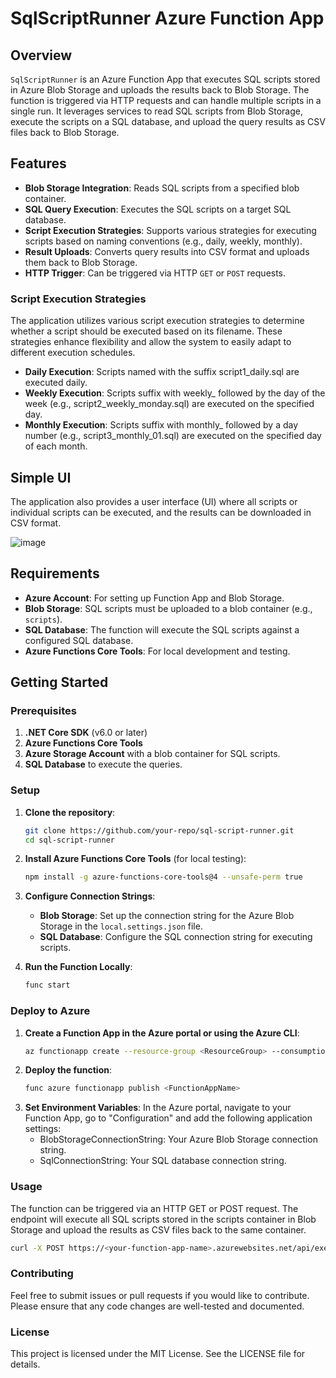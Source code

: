 # SqlScriptRunner Azure Function App

## Overview

`SqlScriptRunner` is an Azure Function App that executes SQL scripts stored in Azure Blob Storage and uploads the results back to Blob Storage. The function is triggered via HTTP requests and can handle multiple scripts in a single run. It leverages services to read SQL scripts from Blob Storage, execute the scripts on a SQL database, and upload the query results as CSV files back to Blob Storage.

## Features

- **Blob Storage Integration**: Reads SQL scripts from a specified blob container.
- **SQL Query Execution**: Executes the SQL scripts on a target SQL database.
- **Script Execution Strategies**: Supports various strategies for executing scripts based on naming conventions (e.g., daily, weekly, monthly).
- **Result Uploads**: Converts query results into CSV format and uploads them back to Blob Storage.
- **HTTP Trigger**: Can be triggered via HTTP `GET` or `POST` requests.

### Script Execution Strategies
The application utilizes various script execution strategies to determine whether a script should be executed based on its filename. These strategies enhance flexibility and allow the system to easily adapt to different execution schedules.

- **Daily Execution**: Scripts named with the suffix script1_daily.sql are executed daily.
- **Weekly Execution**: Scripts suffix with weekly_ followed by the day of the week (e.g., script2_weekly_monday.sql) are executed on the specified day.
- **Monthly Execution**: Scripts suffix with monthly_ followed by a day number (e.g., script3_monthly_01.sql) are executed on the specified day of each month.

## Simple UI
The application also provides a user interface (UI) where all scripts or individual scripts can be executed, and the results can be downloaded in CSV format.

![image](https://github.com/user-attachments/assets/97f48183-c939-40d6-99d5-6e417b6de884)



## Requirements

- **Azure Account**: For setting up Function App and Blob Storage.
- **Blob Storage**: SQL scripts must be uploaded to a blob container (e.g., `scripts`).
- **SQL Database**: The function will execute the SQL scripts against a configured SQL database.
- **Azure Functions Core Tools**: For local development and testing.

## Getting Started

### Prerequisites

1. **.NET Core SDK** (v6.0 or later)
2. **Azure Functions Core Tools**
3. **Azure Storage Account** with a blob container for SQL scripts.
4. **SQL Database** to execute the queries.

### Setup

1. **Clone the repository**:
    ```bash
    git clone https://github.com/your-repo/sql-script-runner.git
    cd sql-script-runner
    ```

2. **Install Azure Functions Core Tools** (for local testing):
    ```bash
    npm install -g azure-functions-core-tools@4 --unsafe-perm true
    ```

3. **Configure Connection Strings**:

   - **Blob Storage**: Set up the connection string for the Azure Blob Storage in the `local.settings.json` file.
   - **SQL Database**: Configure the SQL connection string for executing scripts.

4. **Run the Function Locally**:

   ```bash
   func start
   ```
### Deploy to Azure
1. **Create a Function App in the Azure portal or using the Azure CLI**:
   ```bash
   az functionapp create --resource-group <ResourceGroup> --consumption-plan-location <Location> --runtime dotnet --functions-version 4 --name <FunctionAppName> --storage-account <StorageAccountName>
   ```
2. **Deploy the function**:
   ```bash
   func azure functionapp publish <FunctionAppName>
   ```
3. **Set Environment Variables**:
   In the Azure portal, navigate to your Function App, go to "Configuration" and add the following application settings:
   - BlobStorageConnectionString: Your Azure Blob Storage connection string.
   - SqlConnectionString: Your SQL database connection string.
  
### Usage
The function can be triggered via an HTTP GET or POST request. The endpoint will execute all SQL scripts stored in the scripts container in Blob Storage and upload the results as CSV files back to the same container.
```bash
curl -X POST https://<your-function-app-name>.azurewebsites.net/api/execute-scripts
```

### Contributing
Feel free to submit issues or pull requests if you would like to contribute. Please ensure that any code changes are well-tested and documented.

### License
This project is licensed under the MIT License. See the LICENSE file for details.
   
